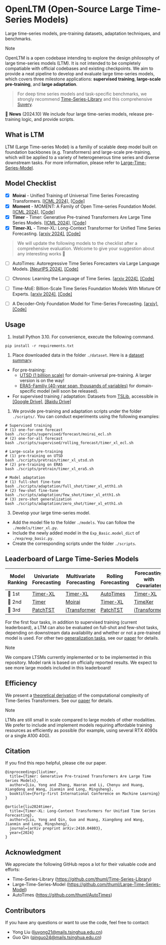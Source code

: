 # OpenLTM (Open-Source Large Time-Series Models)

Large time-series models, pre-training datasets, adaptation techniques, and benchmarks.

> [!NOTE]
> OpenLTM is a open codebase intending to explore the design philosophy of large time-series models (LTM). It is not intended to be completely compatiable with official codebases and existing checkpoints. 
> We aim to provide a neat pipeline to develop and evaluate large time-series models, which covers three milestone applications: **supervised training**, **large-scale pre-training**, and **large adaptation**.

> For deep time series models and task-specific benchmarks, we strongly recommend [Time-Series-Library](https://github.com/thuml/Time-Series-Library) and this comprehensive [Suvery](https://arxiv.org/abs/2407.13278).

:triangular_flag_on_post: **News** (2024.10) We include four large time-series models, release pre-training logic, and provide scripts.

## What is LTM

LTM (Large Time-series Model) is a familiy of scalable deep model built on foundation backbones (e.g. Transformers) and large-scale pre-training, which will be applied to a variety of heterogenerous time series and diverse downstream tasks. For more information, please refer to [Large-Time-Series-Model](https://github.com/thuml/Large-Time-Series-Model).


## Model Checklist

- [x] **Moirai** - Unified Training of Universal Time Series Forecasting Transformers. [[ICML 2024]](https://arxiv.org/abs/2402.02592), [[Code]](https://github.com/SalesforceAIResearch/uni2ts)
- [x] **Moment** - MOMENT: A Family of Open Time-series Foundation Model. [[ICML 2024]](https://arxiv.org/abs/2402.03885), [[Code]](https://github.com/moment-timeseries-foundation-model/moment)
- [x] **Timer** - Timer: Generative Pre-trained Transformers Are Large Time Series Models. [[ICML 2024]](https://arxiv.org/abs/2402.02368), [[Code]](https://github.com/thuml/Large-Time-Series-Model)
- [x] **Timer-XL** - Timer-XL: Long-Context Transformer for Unified Time Series Forecasting. [[arxiv 2024]](https://arxiv.org/abs/2410.04803), [[Code]](https://github.com/thuml/Timer-XL)

> We will update the following models to the checklist after a comprehensive evaluation. Welcome to give your suggestion about any interesting works 🤗

- [ ] AutoTimes: Autoregressive Time Series Forecasters via Large Language Models. [[NeurIPS 2024]](https://arxiv.org/abs/2402.02370), [[Code]](https://github.com/thuml/AutoTimes)
- [ ] Chronos: Learning the Language of Time Series. [[arxiv 2024]](https://arxiv.org/abs/2403.07815), [[Code]](https://github.com/amazon-science/chronos-forecasting)
- [ ] Time-MoE: Billion-Scale Time Series Foundation Models With Mixture Of Experts. [[arxiv 2024]](https://arxiv.org/abs/2409.16040), [[Code]](https://github.com/Time-MoE/Time-MoE)
- [ ] A Decoder-Only Foundation Model for Time-Series Forecasting. [[arxiv]](https://arxiv.org/abs/2310.10688), [[Code]](https://github.com/google-research/timesfm)


## Usage

1. Install Python 3.10. For convenience, execute the following command.

```
pip install -r requirements.txt
```

1. Place downloaded data in the folder ```./dataset```. Here is a [dataset summary](./figures/datasets.png).

- For pre-training:
  * [UTSD (1 billiion scale)](https://huggingface.co/datasets/thuml/UTSD) for domain-universal pre-training. A larger version is on the way!
  * [ERA5-Familiy (40-year span, thousands of variables)](https://www.ecmwf.int/en/forecasts/dataset/ecmwf-reanalysis-v5) for domain-specific model (will soon be released).
- For supervised training / adaptation: Datasets from [TSLib](https://github.com/thuml/Time-Series-Library), accessible in [[Google Drive]](https://drive.google.com/drive/folders/13Cg1KYOlzM5C7K8gK8NfC-F3EYxkM3D2?usp=sharing), [[Baidu Drive]](https://pan.baidu.com/s/1r3KhGd0Q9PJIUZdfEYoymg?pwd=i9iy)

1. We provide pre-training and adaptation scripts under the folder `./scripts/`. You can conduct experiments using the following examples:

```
# Supervised training
# (1) one-for-one forecast
bash ./scripts/supervised/forecast/moirai_ecl.sh
# (2) one-for-all forecast
bash ./scripts/supervised/rolling_forecast/timer_xl_ecl.sh

# Large-scale pre-training
# (1) pre-training on UTSD
bash ./scripts/pretrain/timer_xl_utsd.sh
# (2) pre-training on ERA5
bash ./scripts/pretrain/timer_xl_era5.sh

# Model adaptation
# (1) full-shot fine-tune
bash ./scripts/adaptation/full_shot/timer_xl_etth1.sh
# (2) few-shot fine-tune
bash ./scripts/adaptation/few_shot/timer_xl_etth1.sh
# (3) zero-shot generalization
bash ./scripts/adaptation/zero_shot/timer_xl_etth1.sh
```

3. Develop your large time-series model.

- Add the model file to the folder `./models`. You can follow the `./models/timer_xl.py`.
- Include the newly added model in the `Exp_Basic.model_dict` of  `./exp/exp_basic.py`.
- Create the corresponding scripts under the folder `./scripts`.

## Leaderboard of Large Time-Series Models

| Model Ranking | Univariate Forecasting                       | Multivariate Forecasting                         | Rolling Forecasting                             | Forecasting with Covariates                  | Variable Generalization                          | Zero-Shot Generalization                     |
| ------------- | -------------------------------------------- | ------------------------------------------------ | ----------------------------------------------- | -------------------------------------------- | ------------------------------------------------ | -------------------------------------------- |
| 🥇 1st         | [Timer-XL](https://arxiv.org/abs/2410.04803) | [Timer-XL](https://arxiv.org/abs/2410.04803)     | [AutoTimes](https://github.com/thuml/AutoTimes) | [Timer-XL](https://arxiv.org/abs/2410.04803) | [Timer-XL](https://arxiv.org/abs/2410.04803)     | [Timer-XL](https://arxiv.org/abs/2410.04803) |
| 🥈 2nd         | [Timer](https://arxiv.org/abs/2402.02368)    | [Moirai](https://arxiv.org/abs/2402.02592)     | [Timer-XL](https://arxiv.org/abs/2410.04803)    | [TimeXer](https://arxiv.org/abs/2402.19072)  | [iTransformer](https://arxiv.org/abs/2310.06625) | [Time-MoE](https://arxiv.org/abs/2409.16040) |
| 🥉 3rd         | [PatchTST](https://arxiv.org/abs/2211.14730) | [iTransformer](https://arxiv.org/abs/2310.06625) | [PatchTST](https://arxiv.org/abs/2211.14730)    | [iTransformer](https://arxiv.org/abs/2310.06625)     | [PatchTST](https://arxiv.org/abs/2211.14730)     | [Timer](https://arxiv.org/abs/2402.02368)    |

For the first four tasks, in addition to supervised training (current leaderboard), a LTM can also be evaluated on full-shot and few-shot tasks, depending on downstream data availability and whether or not a pre-trained model is used. For other two [generalization tasks](./figures/generalization.png), see our [paper](https://arxiv.org/abs/2410.04803) for details.

> [!NOTE]
> We compare LTSMs currently implemented or to be implemented in this repository. Model rank is based on officially reported results. We expect to see more large models included in this leaderboard!

## Efficiency

We present a [theoretical derivation](./figures/efficiency.png) of the computational complexity of Time-Series Transformers. See our [paper](https://arxiv.org/abs/2410.04803) for details.

> [!NOTE]
> LTMs are still small in scale compared to large models of other modalities. We prefer to include and implement models requiring affordable training resources as efficiently as possible (for example, using several RTX 4090s or a single A100 40G).

## Citation

If you find this repo helpful, please cite our paper. 

```
@inproceedings{liutimer,
  title={Timer: Generative Pre-trained Transformers Are Large Time Series Models},
  author={Liu, Yong and Zhang, Haoran and Li, Chenyu and Huang, Xiangdong and Wang, Jianmin and Long, Mingsheng},
  booktitle={Forty-first International Conference on Machine Learning}
}

@article{liu2024timer,
  title={Timer-XL: Long-Context Transformers for Unified Time Series Forecasting},
  author={Liu, Yong and Qin, Guo and Huang, Xiangdong and Wang, Jianmin and Long, Mingsheng},
  journal={arXiv preprint arXiv:2410.04803},
  year={2024}
}
```

## Acknowledgment

We appreciate the following GitHub repos a lot for their valuable code and efforts:
- Time-Series-Library (https://github.com/thuml/Time-Series-Library)
- Large-Time-Series-Model (https://github.com/thuml/Large-Time-Series-Model)
- AutoTimes (https://github.com/thuml/AutoTimes)

## Contributors

If you have any questions or want to use the code, feel free to contact:
* Yong Liu (liuyong21@mails.tsinghua.edu.cn)
* Guo Qin (qinguo24@mails.tsinghua.edu.cn)